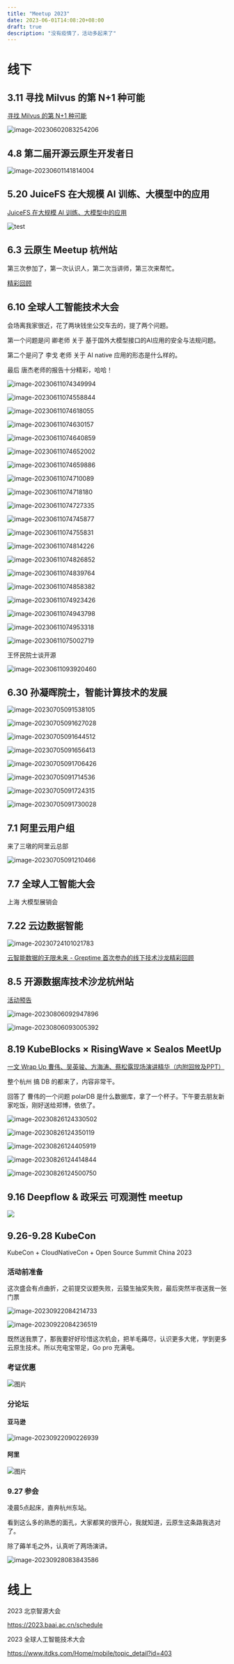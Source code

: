 ```yaml
---
title: "Meetup 2023"
date: 2023-06-01T14:08:20+08:00
draft: true
description: "没有疫情了，活动多起来了"
---
```


<!--more-->

# 线下

## 3.11 寻找 Milvus 的第 N+1 种可能

[寻找 Milvus 的第 N+1 种可能](https://mp.weixin.qq.com/s/ZVhAh6hUNpEAAFXLk_oLYw)



![image-20230602083254206](https://zhuyaguang-1308110266.cos.ap-shanghai.myqcloud.com/img/image-20230602083254206.png)



## 4.8 第二届开源云原生开发者日

![image-20230601141814004](../img/image-20230601141814004.png)



## 5.20 JuiceFS 在大规模 AI 训练、大模型中的应用

[JuiceFS 在大规模 AI 训练、大模型中的应用](https://mp.weixin.qq.com/s/1S1ukT-WfnvqtEf4VfgECg)

![test](https://zhuyaguang-1308110266.cos.ap-shanghai.myqcloud.com/img/WechatIMG9.jpeg)



## 6.3 云原生 Meetup 杭州站

第三次参加了，第一次认识人，第二次当讲师，第三次来帮忙。

[精彩回顾](https://mp.weixin.qq.com/s/KQLW1uXDDhmfgxnKTVm8Ng)

## 6.10 全球人工智能技术大会

会场离我家很近，花了两块钱坐公交车去的，提了两个问题。

第一个问题是问 卿老师 关于 基于国外大模型接口的AI应用的安全与法规问题。

第二个是问了 李戈 老师 关于 AI native 应用的形态是什么样的。

最后 唐杰老师的报告十分精彩，哈哈！

![image-20230611074349994](https://zhuyaguang-1308110266.cos.ap-shanghai.myqcloud.com/img/image-20230611074349994.png)



![image-20230611074558844](https://zhuyaguang-1308110266.cos.ap-shanghai.myqcloud.com/img/image-20230611074558844.png)

![image-20230611074618055](https://zhuyaguang-1308110266.cos.ap-shanghai.myqcloud.com/img/image-20230611074618055.png)

![image-20230611074630157](https://zhuyaguang-1308110266.cos.ap-shanghai.myqcloud.com/img/image-20230611074630157.png)



![image-20230611074640859](https://zhuyaguang-1308110266.cos.ap-shanghai.myqcloud.com/img/image-20230611074640859.png)



![image-20230611074652002](https://zhuyaguang-1308110266.cos.ap-shanghai.myqcloud.com/img/image-20230611074652002.png)



![image-20230611074659886](https://zhuyaguang-1308110266.cos.ap-shanghai.myqcloud.com/img/image-20230611074659886.png)



![image-20230611074710089](https://zhuyaguang-1308110266.cos.ap-shanghai.myqcloud.com/img/image-20230611074710089.png)



![image-20230611074718180](https://zhuyaguang-1308110266.cos.ap-shanghai.myqcloud.com/img/image-20230611074718180.png)

![image-20230611074727335](https://zhuyaguang-1308110266.cos.ap-shanghai.myqcloud.com/img/image-20230611074727335.png)



![image-20230611074745877](https://zhuyaguang-1308110266.cos.ap-shanghai.myqcloud.com/img/image-20230611074745877.png)



![image-20230611074755831](https://zhuyaguang-1308110266.cos.ap-shanghai.myqcloud.com/img/image-20230611074755831.png)



![image-20230611074814226](https://zhuyaguang-1308110266.cos.ap-shanghai.myqcloud.com/img/image-20230611074814226.png)



![image-20230611074826852](https://zhuyaguang-1308110266.cos.ap-shanghai.myqcloud.com/img/image-20230611074826852.png)



![image-20230611074839764](https://zhuyaguang-1308110266.cos.ap-shanghai.myqcloud.com/img/image-20230611074839764.png)



![image-20230611074858382](https://zhuyaguang-1308110266.cos.ap-shanghai.myqcloud.com/img/image-20230611074858382.png)



![image-20230611074923426](https://zhuyaguang-1308110266.cos.ap-shanghai.myqcloud.com/img/image-20230611074923426.png)

![image-20230611074943798](https://zhuyaguang-1308110266.cos.ap-shanghai.myqcloud.com/img/image-20230611074943798.png)



![image-20230611074953318](https://zhuyaguang-1308110266.cos.ap-shanghai.myqcloud.com/img/image-20230611074953318.png)



![image-20230611075002719](https://zhuyaguang-1308110266.cos.ap-shanghai.myqcloud.com/img/image-20230611075002719.png)



王怀民院士谈开源

![image-20230611093920460](https://zhuyaguang-1308110266.cos.ap-shanghai.myqcloud.com/img/image-20230611093920460.png)

## 6.30 孙凝晖院士，智能计算技术的发展



![image-20230705091538105](https://zhuyaguang-1308110266.cos.ap-shanghai.myqcloud.com/img/image-20230705091538105.png)



![image-20230705091627028](https://zhuyaguang-1308110266.cos.ap-shanghai.myqcloud.com/img/image-20230705091627028.png)

![image-20230705091644512](https://zhuyaguang-1308110266.cos.ap-shanghai.myqcloud.com/img/image-20230705091644512.png)



![image-20230705091656413](https://zhuyaguang-1308110266.cos.ap-shanghai.myqcloud.com/img/image-20230705091656413.png)

![image-20230705091706426](https://zhuyaguang-1308110266.cos.ap-shanghai.myqcloud.com/img/image-20230705091706426.png)



![image-20230705091714536](https://zhuyaguang-1308110266.cos.ap-shanghai.myqcloud.com/img/image-20230705091714536.png)

![image-20230705091724315](https://zhuyaguang-1308110266.cos.ap-shanghai.myqcloud.com/img/image-20230705091724315.png)



![image-20230705091730028](https://zhuyaguang-1308110266.cos.ap-shanghai.myqcloud.com/img/image-20230705091730028.png)



## 7.1 阿里云用户组

来了三墩的阿里云总部

![image-20230705091210466](https://zhuyaguang-1308110266.cos.ap-shanghai.myqcloud.com/img/image-20230705091210466.png)



## 7.7 全球人工智能大会

上海 大模型展销会



## 7.22 云边数据智能

![image-20230724101021783](https://zhuyaguang-1308110266.cos.ap-shanghai.myqcloud.com/img/image-20230724101021783.png)

[云智能数据的无限未来 - Greptime 首次参办的线下技术沙龙精彩回顾](https://mp.weixin.qq.com/s/iBQJnPV16QxTNFZJO6N8wA)

## 8.5 开源数据库技术沙龙杭州站

[活动预告](https://mp.weixin.qq.com/s/Z_MXuo9v105TEZNic8FRSg)

![image-20230806092947896](https://zhuyaguang-1308110266.cos.ap-shanghai.myqcloud.com/img/image-20230806092947896.png)

![image-20230806093005392](https://zhuyaguang-1308110266.cos.ap-shanghai.myqcloud.com/img/image-20230806093005392.png)

## 8.19 KubeBlocks × RisingWave × Sealos MeetUp

[一文 Wrap Up 曹伟、吴英骏、方海涛、蔡松露现场演讲精华（内附回放及PPT）](https://mp.weixin.qq.com/s/j9kuNPKJyzy2sp8uvk6eiQ)



整个杭州 搞 DB 的都来了，内容非常干。

回答了 曹伟的一个问题 polarDB 是什么数据库，拿了一个杯子。下午要去朋友新家吃饭，刚好送给郑博，依依了。



![image-20230826124330502](https://zhuyaguang-1308110266.cos.ap-shanghai.myqcloud.com/img/image-20230826124330502.png)

![image-20230826124350119](https://zhuyaguang-1308110266.cos.ap-shanghai.myqcloud.com/img/image-20230826124350119.png)

![image-20230826124405919](https://zhuyaguang-1308110266.cos.ap-shanghai.myqcloud.com/img/image-20230826124405919.png)

![image-20230826124414844](https://zhuyaguang-1308110266.cos.ap-shanghai.myqcloud.com/img/image-20230826124414844.png)

![image-20230826124500750](https://zhuyaguang-1308110266.cos.ap-shanghai.myqcloud.com/img/image-20230826124500750.png)

## 9.16 Deepflow & 政采云 可观测性 meetup

![](https://zhuyaguang-1308110266.cos.ap-shanghai.myqcloud.com/img/640-20230922083907190-20230922083952074.jpeg)

## 9.26-9.28 **KubeCon**

KubeCon + CloudNativeCon + Open Source Summit China 2023

### 活动前准备

这次盛会有点曲折，之前提交议题失败，云猿生抽奖失败，最后突然半夜送我一张门票

![image-20230922084214733](https://zhuyaguang-1308110266.cos.ap-shanghai.myqcloud.com/img/image-20230922084214733.png)



![image-20230922084236519](https://zhuyaguang-1308110266.cos.ap-shanghai.myqcloud.com/img/image-20230922084236519.png)



既然送我票了，那我要好好珍惜这次机会，把羊毛薅尽，认识更多大佬，学到更多云原生技术。所以充电宝带足，Go pro 充满电。



### 考证优惠

![图片](https://zhuyaguang-1308110266.cos.ap-shanghai.myqcloud.com/img/640.png)



### 分论坛

#### 亚马逊

![image-20230922090226939](https://zhuyaguang-1308110266.cos.ap-shanghai.myqcloud.com/img/image-20230922090226939.png)



#### 阿里

 ![图片](https://zhuyaguang-1308110266.cos.ap-shanghai.myqcloud.com/img/640-20230922090803699.jpeg)



### 9.27 参会

凌晨5点起床，直奔杭州东站。

看到这么多的熟悉的面孔，大家都笑的很开心，我就知道，云原生这条路我选对了。

除了薅羊毛之外，认真听了两场演讲。



![image-20230928083843586](https://zhuyaguang-1308110266.cos.ap-shanghai.myqcloud.com/img/image-20230928083843586.png)

















# 线上

2023 北京智源大会

https://2023.baai.ac.cn/schedule

2023 全球人工智能技术大会

https://www.itdks.com/Home/mobile/topic_detail?id=403

